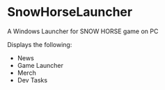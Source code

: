 # SnowHorseLauncher
A Windows Launcher for SNOW HORSE game on PC 

Displays the following: 
- News
- Game Launcher
- Merch
- Dev Tasks
